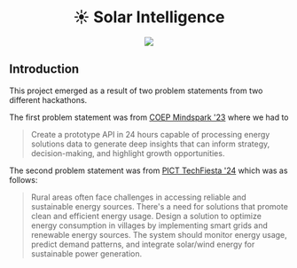 <div align="center">
<h1>☀️ Solar Intelligence</h1>

<img src="https://media1.giphy.com/media/v1.Y2lkPTc5MGI3NjExMmZzNnRicm84bzQ1NHozc25tcjZibDVtMXlhcnhyY3U3a21kYmowdiZlcD12MV9pbnRlcm5hbF9naWZfYnlfaWQmY3Q9Zw/7OjAGGPFftxGHLDA0J/giphy.gif"/>

</div>

## Introduction

This project emerged as a result of two problem statements from two different hackathons.

The first problem statement was from [COEP Mindspark '23](https://www.google.com/url?sa=t&source=web&rct=j&opi=89978449&url=https://www.mind-spark.org/Hackathon/&ved=2ahUKEwjAxtz0752FAxUYk68BHdEpCGIQFnoECA0QAQ&usg=AOvVaw06RdrouLwdsLNUz-ZL5QoM) where we had to

> Create a prototype API in 24 hours capable of processing energy solutions data to generate deep insights that can inform strategy, decision-making, and highlight growth opportunities.

The second problem statement was from [PICT TechFiesta '24](https://techfiesta.pict.edu) which was as follows:

> Rural areas often face challenges in accessing reliable and sustainable energy sources. There's a need for solutions that promote clean and efficient energy usage. Design a solution to optimize energy consumption in villages by implementing smart grids and renewable energy sources. The system should monitor energy usage, predict demand patterns, and integrate solar/wind energy for sustainable power generation.
